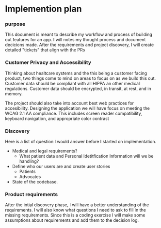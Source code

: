  # Implemention plan
### purpose 
This document is meant to describe my workflow and process of building out features for an app. I will notes my thought process and document decicions made. After the requirements and project discovery, I will create detailed "tickets" that align with the PRs

### Customer Privacy and Accessibility
Thinking about healtcare systems and the this being a customer facing product, two things come to mind on areas to focus on as we build this out. Customer data should be compliant with all HIPPA an other medical regulations. Customer data should be encrypted, in transit, at rest, and in memory. 

The project should also take into account best web practices for accesibility. Designing the application we will have focus on meeting the WCAG 2.1 AA compliance. This includes screen reader compatibility, keyboard navigation, and appropriate color contrast

### Discovery
Here is a list of question I would answer before I started on implementation. 
- Medical and legal requirements?
  - What patient data and Personal Idetitfication Information will we be handling?
- Define who our users are and create user stories
   - Patients
   - Advocates
- State of the codebase.

### Product requirements 
After the intial discovery phase, I will have a better understanding of the requirements. I will also know what questions I need to ask to fill in the missing requirements. Since this is a coding exercise I will make some assumptions about requirements and add them to the decision log. 